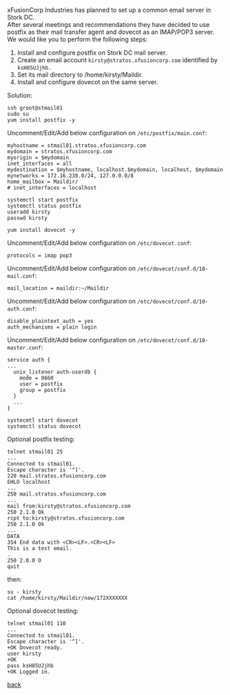 xFusionCorp Industries has planned to set up a common email server in Stork DC.  
After several meetings and recommendations they have decided to use postfix as their mail transfer agent and dovecot as an IMAP/POP3 server. We would like you to perform the following steps:  

1. Install and configure postfix on Stork DC mail server.  
2. Create an email account ```kirsty@stratos.xfusioncorp.com``` identified by ```ksH85UJjhb.```
3. Set its mail directory to /home/kirsty/Maildir.  
4. Install and configure dovecot on the same server.

Solution:  
```
ssh groot@stmail01
sudo su
yum install postfix -y
```

Uncomment/Edit/Add below configuration on ```/etc/postfix/main.conf```:   
```
myhostname = stmail01.stratos.xfusioncorp.com	
mydomain = stratos.xfusioncorp.com	
myorigin = $mydomain
inet_interfaces = all
mydestination = $myhostname, localhost.$mydomain, localhost, $mydomain
mynetworks = 172.16.238.0/24, 127.0.0.0/8
home_mailbox = Maildir/
# inet_interfaces = localhost
```

```
systemctl start postfix
systemctl status postfix
useradd kirsty
passwd kirsty

yum install dovecot -y
```
Uncomment/Edit/Add below configuration on ```/etc/dovecot.conf```:  
```
protocols = imap pop3 
```
Uncomment/Edit/Add below configuration on ```/etc/dovecot/conf.d/10-mail.conf```:  
```
mail_location = maildir:~/Maildir
```
Uncomment/Edit/Add below configuration on ```/etc/dovecot/conf.d/10-auth.conf```:  
```
disable_plaintext_auth = yes
auth_mechanisms = plain login
```
Uncomment/Edit/Add below configuration on ```/etc/dovecot/conf.d/10-master.conf```:  
```
service auth {
...
  unix_listener auth-userdb {
    mode = 0660
    user = postfix
    group = postfix
  }
  ...
}
```
```
systecmtl start dovecot
systemctl status dovecot
```
Optional postfix testing:   
```
telnet stmail01 25
...
Connected to stmail01.
Escape character is '^]'.
220 mail.stratos.xfusioncorp.com
EHLO localhost
...
250 mail.stratos.xfusioncorp.com
...
mail from:kirsty@stratos.xfusioncorp.com
250 2.1.0 Ok
rcpt to:kirsty@stratos.xfusioncorp.com
250 2.1.0 Ok
...
DATA
354 End data with <CR><LF>.<CR><LF>
This is a test email.
.
250 2.0.0 O
quit
```
then:  
```
su - kirsty
cat /home/kirsty/Maildir/new/172XXXXXXX
```

Optional dovecot testing:  
```
telnet stmail01 110
...
Connected to stmail01.
Escape character is '^]'.
+OK Dovecot ready.
user kirsty
+OK
pass ksH85UJjhb
+OK Logged in.
```
[back](https://github.com/MederD/Kodekloud-Engineer-Tasks) 





